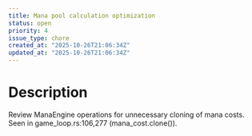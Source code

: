 ```yaml
---
title: Mana pool calculation optimization
status: open
priority: 4
issue_type: chore
created_at: "2025-10-26T21:06:34Z"
updated_at: "2025-10-26T21:06:34Z"
---
```


# Description

Review ManaEngine operations for unnecessary cloning of mana costs.
Seen in game_loop.rs:106,277 (mana_cost.clone()).
